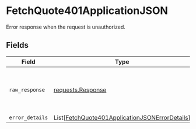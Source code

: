 # FetchQuote401ApplicationJSON

Error response when the request is unauthorized.


## Fields

| Field                                                                                                             | Type                                                                                                              | Required                                                                                                          | Description                                                                                                       |
| ----------------------------------------------------------------------------------------------------------------- | ----------------------------------------------------------------------------------------------------------------- | ----------------------------------------------------------------------------------------------------------------- | ----------------------------------------------------------------------------------------------------------------- |
| `raw_response`                                                                                                    | [requests.Response](https://requests.readthedocs.io/en/latest/api/#requests.Response)                             | :heavy_minus_sign:                                                                                                | Raw HTTP response; suitable for custom response parsing                                                           |
| `error_details`                                                                                                   | List[[FetchQuote401ApplicationJSONErrorDetails](../../models/errors/fetchquote401applicationjsonerrordetails.md)] | :heavy_minus_sign:                                                                                                | N/A                                                                                                               |